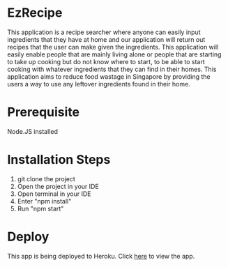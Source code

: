 # EzRecipe
This application is a recipe searcher where anyone can easily input ingredients that they have at home and our application will return out recipes that the user can make given the ingredients. This application will easily enable people that are mainly living alone or people that are starting to take up cooking but do not know where to start, to be able to start cooking with whatever ingredients that they can find in their homes. This application aims to reduce food wastage in Singapore by providing the users a way to use any leftover ingredients found in their home.

# Prerequisite
Node.JS installed

# Installation Steps
1. git clone the project
2. Open the project in your IDE
3. Open terminal in your IDE
4. Enter "npm install"
5. Run "npm start"

# Deploy
This app is being deployed to Heroku. Click [here](https://ezrecipe123.herokuapp.com/) to view the app.
